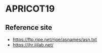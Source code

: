 # APRICOT19

## Reference site
- https://ftp.ripe.net/ripe/asnames/asn.txt
- https://ihr.iijlab.net/

